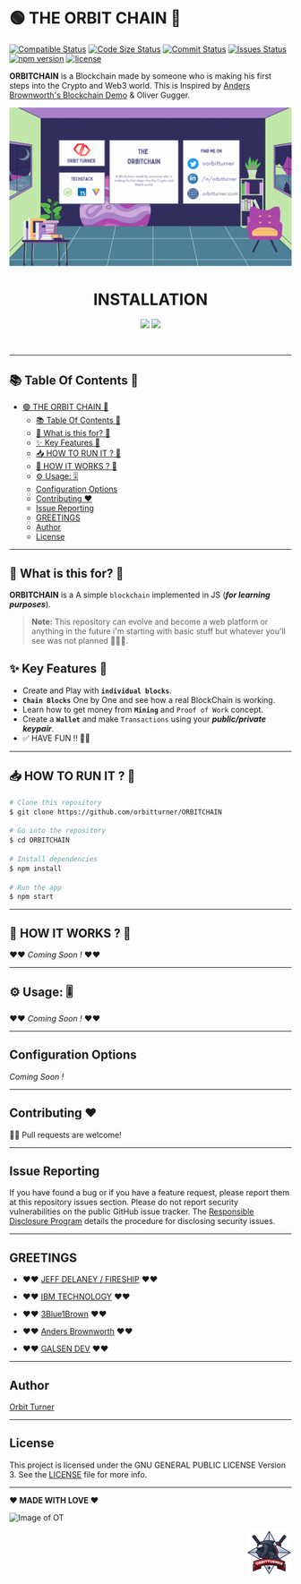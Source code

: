 # 🟢 THE ORBIT CHAIN 🔗
[![Compatible Status](https://img.shields.io/badge/works%20with-PS1-blue)](https://github.com/orbitturner/ORBITCHAIN)
[![Code Size Status](https://img.shields.io/github/languages/code-size/orbitturner/ORBITCHAIN)](https://github.com/orbitturner/ORBITCHAIN)
[![Commit Status](https://img.shields.io/github/commit-activity/m/orbitturner/ORBITCHAIN?color=red)](https://github.com/orbitturner/ORBITCHAIN)
[![Issues Status](https://img.shields.io/github/issues/orbitturner/ORBITCHAIN)](https://github.com/orbitturner/ORBITCHAIN)
[![npm version](https://img.shields.io/npm/v/ORBITCHAIN.svg)](https://github.com/orbitturner/ORBITCHAIN) [![license](https://img.shields.io/npm/l/ORBITCHAIN.svg)](https://github.com/orbitturner/ORBITCHAIN)

**ORBITCHAIN** is a Blockchain made by someone who is making his first steps into the Crypto and Web3 world. This is Inspired by [Anders Brownworth's Blockchain Demo](https://github.com/anders94/blockchain-demo) & Oliver Gugger.

<p align="center">
  <a href="http://orbitturner.com/"><img src="./.repo-assets/images/GITHUB-REPOS-COVER.gif" width="auto" alt="ORBITCHAIN COVER"/></a>
</p>


<h1 align="center">INSTALLATION</h1>
<p align="center">
<a href="https://github.com/orbitturner/ORBITCHAIN"><img src="https://img.shields.io/badge/DOWNLOAD-LATEST%20VERSION-lime?style=for-the-badge&logo=docusign&logoColor=lime"></a>
<a href="https://github.com/orbitturner/ORBITCHAIN/issues/new/choose"><img src="https://img.shields.io/badge/ISSUES-CREATE%20AN%20ISSUE-crimson?style=for-the-badge&logo=indeed&logoColor=CRIMSON"></a>
</p>
<br/>

___
## 📚 Table Of Contents 📑
- [🟢 THE ORBIT CHAIN 🔗](#---the-orbit-chain---)
  * [📚 Table Of Contents 📑](#---table-of-contents---)
  * [💨 What is this for? 🤔](#---what-is-this-for----)
  * [✨ Key Features 🎯](#--key-features---)
  * [📥 HOW TO RUN IT ? 🔰](#---how-to-run-it-----)
  * [🤔 HOW IT WORKS ? 🤔](#---how-it-works-----)
  * [⚙ Usage:  🎚](#--usage-----)
  * [Configuration Options](#configuration-options)
  * [Contributing ❤](#contributing--)
  * [Issue Reporting](#issue-reporting)
  * [GREETINGS](#greetings)
  * [Author](#author)
  * [License](#license)


___

## 💨 What is this for? 🤔

**ORBITCHAIN** is a A simple `blockchain` implemented in JS (***for learning purposes***).


> **Note:** This repository can evolve and become a web platform or anything in the future i'm starting with basic stuff but whatever you'll see was not planned 🤦🏿‍♂️.



## ✨ Key Features 🎯

* Create and Play with **`individual blocks`**.
* **`Chain Blocks`** One by One and see how a real BlockChain is working.
* Learn how to get money from **`Mining`** and `Proof of Work` concept.
* Create a **`Wallet`** and make `Transactions` using your ***public/private keypair***.
* ✅ HAVE FUN !! 🥳🥳

___

## 📥 HOW TO RUN IT ? 🔰

```bash
# Clone this repository
$ git clone https://github.com/orbitturner/ORBITCHAIN

# Go into the repository
$ cd ORBITCHAIN

# Install dependencies
$ npm install

# Run the app
$ npm start
```


___
## 🤔 HOW IT WORKS ? 🤔

❤❤ *Coming Soon !* ❤❤

___



## ⚙ Usage:  🎚

❤❤ *Coming Soon !* ❤❤


___
## Configuration Options

*Coming Soon !*
___
## Contributing ❤

👋🏾 Pull requests are welcome! 
___

## Issue Reporting

If you have found a bug or if you have a feature request, please report them at this repository issues section. Please do not report security vulnerabilities on the public GitHub issue tracker. The [Responsible Disclosure Program](mailto:support@orbitturner.com) details the procedure for disclosing security issues.
___

## GREETINGS
* ❤❤ [JEFF DELANEY / FIRESHIP](https://www.youtube.com/c/Fireship) ❤❤

* ❤❤ [IBM TECHNOLOGY](https://www.youtube.com/watch?v=QphJEO9ZX6s) ❤❤

* ❤❤ [3Blue1Brown](https://youtu.be/bBC-nXj3Ng4) ❤❤

* ❤❤ [Anders Brownworth](https://youtu.be/_160oMzblY8) ❤❤

* ❤❤ [GALSEN DEV](https://discord.gg/zVm5gNnRnK) ❤❤


___
## Author

[Orbit Turner](https://orbitturner.com)

___
## License

This project is licensed under the GNU GENERAL PUBLIC LICENSE Version 3. See the [LICENSE](LICENSE) file for more info.
______________________________________________________
**❤ MADE WITH LOVE ❤**

![Image of OT](https://raw.githubusercontent.com/orbitturner/orbitturner/master/LOGO-OT.png)

<img src="https://github.com/orbitturner/challenger/blob/master/images/OrbitTurner_Gaming_GitHubBadge.png?raw=true" align="right" />
